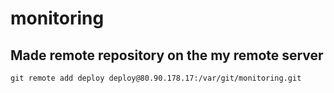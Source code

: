 # monitoring

## Made remote repository on the my remote server
``
git remote add deploy deploy@80.90.178.17:/var/git/monitoring.git
``
